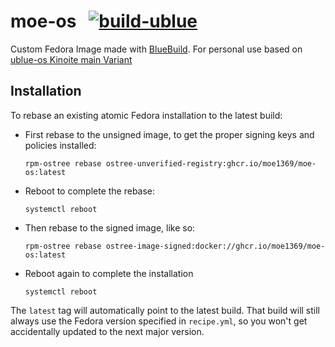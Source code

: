 # moe-os &nbsp; [![build-ublue](https://github.com/moe1369/moe-os/actions/workflows/build.yml/badge.svg)](https://github.com/moe1369/moe-os/actions/workflows/build.yml)

Custom Fedora Image made with [BlueBuild](https://blue-build.org).
For personal use based on [ublue-os Kinoite main Variant](https://github.com/ublue-os/main/)

## Installation

To rebase an existing atomic Fedora installation to the latest build:

- First rebase to the unsigned image, to get the proper signing keys and policies installed:
  ```
  rpm-ostree rebase ostree-unverified-registry:ghcr.io/moe1369/moe-os:latest
  ```
- Reboot to complete the rebase:
  ```
  systemctl reboot
  ```
- Then rebase to the signed image, like so:
  ```
  rpm-ostree rebase ostree-image-signed:docker://ghcr.io/moe1369/moe-os:latest
  ```
- Reboot again to complete the installation
  ```
  systemctl reboot
  ```

The `latest` tag will automatically point to the latest build. That build will still always use the Fedora version specified in `recipe.yml`, so you won't get accidentally updated to the next major version.
